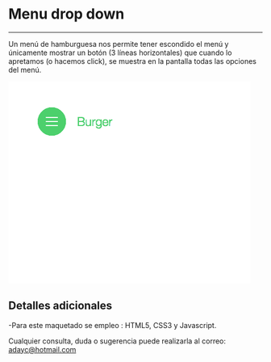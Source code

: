 # Menu drop down
_____________


Un menú de hamburguesa nos permite tener escondido el menú y únicamente mostrar un botón (3 líneas horizontales) que cuando lo apretamos (o hacemos click), se muestra en la pantalla todas las opciones del menú.

![Menu-hamburguesa](assets/imgs/menu-hamburguesa.gif)

## Detalles adicionales
-Para este maquetado se empleo : HTML5, CSS3 y Javascript.

  
  Cualquier consulta, duda o sugerencia puede realizarla al correo: adayc@hotmail.com
